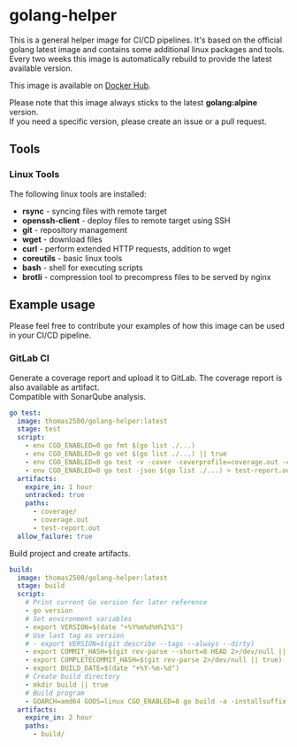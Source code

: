 # golang-helper

This is a general helper image for CI/CD pipelines. It's based on the official golang latest image and contains some additional linux packages and tools.
Every two weeks this image is automatically rebuild to provide the latest available version.

This image is available on [Docker Hub](https://hub.docker.com/r/thomas2500/golang-helper).

Please note that this image always sticks to the latest **golang:alpine** version.\
If you need a specific version, please create an issue or a pull request.

## Tools
### Linux Tools

The following linux tools are installed:
 - **rsync** - syncing files with remote target
 - **openssh-client** - deploy files to remote target using SSH
 - **git** - repository management
 - **wget** - download files
 - **curl** - perform extended HTTP requests, addition to wget
 - **coreutils** - basic linux tools
 - **bash** - shell for executing scripts
 - **brotli** - compression tool to precompress files to be served by nginx

## Example usage

Please feel free to contribute your examples of how this image can be used in your CI/CD pipeline.

### GitLab CI

Generate a coverage report and upload it to GitLab. The coverage report is also available as artifact.\
Compatible with SonarQube analysis.
```yaml
go test:
  image: thomas2500/golang-helper:latest
  stage: test
  script:
    - env CGO_ENABLED=0 go fmt $(go list ./...)
    - env CGO_ENABLED=0 go vet $(go list ./...) || true
    - env CGO_ENABLED=0 go test -v -cover -coverprofile=coverage.out -covermode=atomic $(go list ./...); mkdir coverage; go tool cover -html=coverage.out -o coverage/index.html
    - env CGO_ENABLED=0 go test -json $(go list ./...) > test-report.out
  artifacts:
    expire_in: 1 hour
    untracked: true
    paths:
      - coverage/
      - coverage.out
      - test-report.out
  allow_failure: true
```

Build project and create artifacts.
```yaml
build:
  image: thomas2500/golang-helper:latest
  stage: build
  script:
    # Print current Go version for later reference
    - go version
    # Set environment variables
    - export VERSION=$(date "+%Y%m%d%H%I%S")
    # Use last tag as version
    # - export VERSION=$(git describe --tags --always --dirty)
    - export COMMIT_HASH=$(git rev-parse --short=8 HEAD 2>/dev/null || true)
    - export COMPLETECOMMIT_HASH=$(git rev-parse 2>/dev/null || true)
    - export BUILD_DATE=$(date "+%Y-%m-%d")
    # Create build directory
    - mkdir build || true
    # Build program
    - GOARCH=amd64 GOOS=linux CGO_ENABLED=0 go build -a -installsuffix cgo -ldflags -s -w -X main.completeCommitHash=${COMPLETECOMMIT_HASH} -X main.commitHash=${COMMIT_HASH} -X main.programVersion=${VERSION} -X main.buildDate=${BUILD_DATE} -o build/program ./cmd/program
  artifacts:
    expire_in: 2 hour
    paths:
      - build/
```
